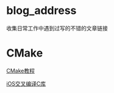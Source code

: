 # blog_address
收集日常工作中遇到过写的不错的文章链接


# CMake
[CMake教程](https://aiden-dong.github.io/2019/07/20/CMake%E6%95%99%E7%A8%8B%E4%B9%8BCMake%E4%BB%8E%E5%85%A5%E9%97%A8%E5%88%B0%E5%BA%94%E7%94%A8/)

[iOS交叉编译C库](http://noxchen.com/?p=163)
